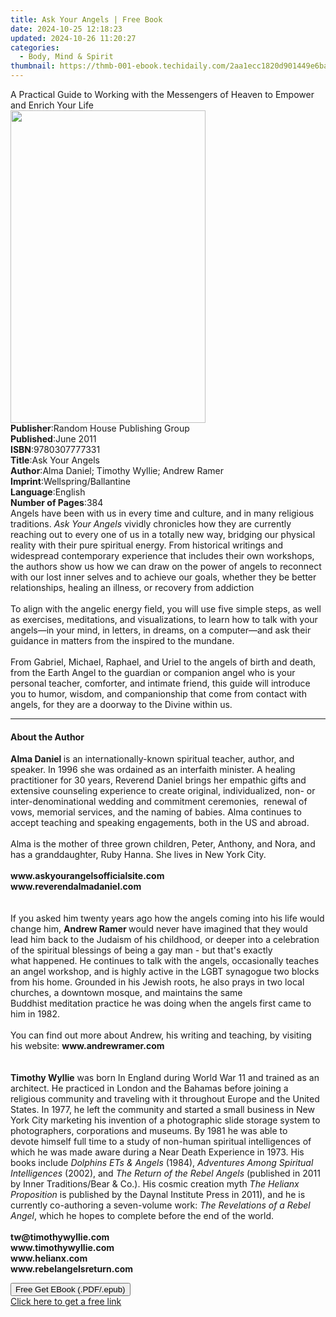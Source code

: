 ```yaml
---
title: Ask Your Angels | Free Book
date: 2024-10-25 12:18:23
updated: 2024-10-26 11:20:27
categories:
  - Body, Mind & Spirit
thumbnail: https://thmb-001-ebook.techidaily.com/2aa1ecc1820d901449e6ba5564de244492f127aaa888342d0011ae41152573f2.jpg
---
```

<main id="book-container">
  <div class="flex flex-col">
    <div class="book-brief flex-1 py-6 px-4 sm:p-6 md:py-10 md:px-8">
      <!-- brief-->
      <div class="book-brief-main">
        A Practical Guide to Working with the Messengers of Heaven to Empower
        and Enrich Your Life
      </div>
    </div>
    <div
      class="book-meta-info flex-1 grid gap-4 col-start-1 col-end-3 row-start-1 sm:mb-6 sm:grid-cols-4 lg:gap-6 lg:col-start-2 lg:row-end-6 lg:row-span-6 lg:mb-0"
    >
      <div
        class="book-meta-info-left place-content-center mt-4 p-4 text-sm leading-6 col-start-2 col-span-2 dark:text-slate-400"
      >
        <img
          class="w-full h-500 object-cover rounded-lg sm:h-255 sm:col-span-2 lg:col-span-full"
          src="https://img-001-ebook.techidaily.com/96376c5e5533d2709303eeaf141ee630c99c866106c0fcd28700024e715353c4.jpg"
          alt=""
          width="312"
          height="500"
        />
      </div>
      <div
        class="book-meta-info-right mt-2 col-start-1 row-start-2 col-span-3 self-center"
      >
        <!-- meta data  -->
        <div class="flex flex-col px-4 md:px-8">
          <div class="flex-1">
            <strong>Publisher</strong>:<span class="px-2"
              >Random House Publishing Group</span
            >
          </div>
          <div class="flex-1">
            <strong>Published</strong>:<span class="px-2">June 2011</span>
          </div>
          <div class="flex-1">
            <strong>ISBN</strong>:<span class="px-2">9780307777331</span>
          </div>
          <div class="flex-1">
            <strong>Title</strong>:<span class="px-2">Ask Your Angels</span>
          </div>
          <div class="flex-1">
            <strong>Author</strong>:<span class="px-2"
              >Alma Daniel; Timothy Wyllie; Andrew Ramer</span
            >
          </div>
          <div class="flex-1">
            <strong>Imprint</strong>:<span class="px-2"
              >Wellspring/Ballantine</span
            >
          </div>
          <div class="flex-1">
            <strong>Language</strong>:<span class="px-2">English</span>
          </div>
          <div class="flex-1">
            <strong>Number of Pages</strong>:<span class="px-2">384</span>
          </div>
        </div>
      </div>
    </div>
    <div class="book-description flex-1 py-6 px-4 sm:p-6 md:py-10 md:px-8">
      <div class="book-description-main">
        <div accordion-content="" id="description">
          Angels have been with us in every time and culture, and in many
          religious traditions. <i>Ask Your Angels</i>&nbsp;vividly chronicles
          how they are currently reaching out to every one of us in a totally
          new way, bridging our physical reality with their pure spiritual
          energy. From historical writings and widespread contemporary
          experience that includes their own workshops, the authors show us how
          we can draw on the power of angels to reconnect with our lost inner
          selves and to achieve our goals, whether they be better relationships,
          healing an illness, or recovery from addiction<br /><br />To align
          with the angelic energy field, you will use five simple steps, as well
          as exercises, meditations, and visualizations, to learn how to talk
          with your angels—in your mind, in letters, in dreams, on a
          computer—and ask their guidance in matters from the inspired to the
          mundane.<br /><br />From Gabriel, Michael, Raphael, and Uriel to the
          angels of birth and death, from the Earth Angel to the guardian or
          companion angel who is your personal teacher, comforter, and intimate
          friend, this guide will introduce you to humor, wisdom, and
          companionship that come from contact with angels, for they are a
          doorway to the Divine within us.
        </div>
        <div class="accordion-fader"></div>
      </div>
    </div>
    <div class="book-excerpts flex-1 py-6 px-4 sm:p-6 md:py-10 md:px-8">
      <!-- excerpts-->
      <div class="book-excerpts-main">
        <hr />
        <h4 class="placeholder placeholder-heading">
          <span>About the Author</span>
        </h4>
        <p>
          <b>Alma Daniel </b>is an internationally-known spiritual teacher,
          author, and speaker. In 1996 she was ordained as an interfaith
          minister. A healing practitioner for 30 years, Reverend Daniel brings
          her empathic gifts and extensive counseling experience to create
          original, individualized, non- or inter-denominational wedding and
          commitment ceremonies,&nbsp; renewal of vows, memorial services, and
          the naming of babies. Alma continues to accept teaching and speaking
          engagements, both in the US and abroad.<br />
          &nbsp;&nbsp;&nbsp;<br />
          Alma is the mother of three grown children, Peter, Anthony, and Nora,
          and has a granddaughter, Ruby Hanna. She lives in New York City.<br />
          &nbsp;<br />
          <b
            >www.askyourangelsofficialsite.com&nbsp;&nbsp;&nbsp;&nbsp;&nbsp;&nbsp;&nbsp;&nbsp;&nbsp;&nbsp;&nbsp;&nbsp;&nbsp;&nbsp;&nbsp;&nbsp;&nbsp;&nbsp;&nbsp;&nbsp;&nbsp;&nbsp;&nbsp;&nbsp;&nbsp;&nbsp;&nbsp;&nbsp;&nbsp;&nbsp;
            <br />www.reverendalmadaniel.com</b
          ><br />
          <b>&nbsp;</b><br />
          &nbsp;<br />
          If you asked him twenty years ago how the angels coming into his life
          would change him, <b>Andrew Ramer </b>would never have
          imagined&nbsp;that they would lead him back to the Judaism of his
          childhood, or deeper into a celebration of the spiritual blessings of
          being a gay man&nbsp;- but that's exactly what&nbsp;happened. He
          continues to talk with the angels, occasionally teaches an angel
          workshop, and is&nbsp;highly active in the LGBT synagogue two blocks
          from his home.&nbsp;Grounded in his Jewish roots,
          he&nbsp;also&nbsp;prays in two local churches, a downtown mosque, and
          maintains the same Buddhist&nbsp;meditation&nbsp;practice he was doing
          when the angels first came to him in 1982. &nbsp;<br />
          &nbsp;<br />
          You can find out more about Andrew, his writing and teaching, by
          visiting his website: <b>www.andrewramer.com</b>&nbsp;
          &nbsp;&nbsp;&nbsp;&nbsp;&nbsp;&nbsp;&nbsp;&nbsp;&nbsp;&nbsp;&nbsp;&nbsp;&nbsp;&nbsp;&nbsp;&nbsp;&nbsp;&nbsp;&nbsp;&nbsp;&nbsp;&nbsp;&nbsp;&nbsp;&nbsp;&nbsp;<br />
          &nbsp;<br />
          <b>&nbsp;</b><br />
          <b>Timothy Wyllie</b> was born In England during World War 11 and
          trained as an architect. He practiced in London and the Bahamas before
          joining a religious community and traveling with it throughout Europe
          and the United States. In 1977, he left the community and started a
          small business in New York City marketing his invention of a
          photographic slide storage system to photographers, corporations and
          museums. By 1981 he was able to devote&nbsp;himself&nbsp;full time to
          a study of non-human spiritual intelligences of which he was made
          aware during a Near Death Experience in 1973. His books include
          <i>Dolphins ETs &amp; Angels</i> (1984),
          <i>Adventures Among Spiritual Intelligences</i> (2002), and
          <i>The Return of the Rebel Angels </i>(published in 2011 by Inner
          Traditions/Bear &amp; Co.). His cosmic creation myth
          <i>The Helianx Proposition</i> is published by the Daynal Institute
          Press in 2011), and he is currently co-authoring a seven-volume work:
          <i>The Revelations of a Rebel Angel</i>, which he hopes to complete
          before the end of the world.<br />
          &nbsp;<br />
          <b
            >tw@timothywyllie.com &nbsp; &nbsp; &nbsp; &nbsp; &nbsp; &nbsp;
            &nbsp; &nbsp; &nbsp; &nbsp; &nbsp; &nbsp; &nbsp; &nbsp; &nbsp;
            &nbsp; &nbsp; &nbsp; &nbsp; &nbsp; &nbsp; &nbsp; &nbsp; &nbsp;
            &nbsp; &nbsp; &nbsp; &nbsp; &nbsp; &nbsp; &nbsp;<br />www.timothywyllie.com</b
          ><br /><b
            >www.helianx.com&nbsp;
            &nbsp;&nbsp;&nbsp;&nbsp;&nbsp;&nbsp;&nbsp;&nbsp;&nbsp;&nbsp;&nbsp;&nbsp;&nbsp;&nbsp;&nbsp;&nbsp;&nbsp;&nbsp;&nbsp;&nbsp;&nbsp;&nbsp;&nbsp;&nbsp;&nbsp;&nbsp;&nbsp;&nbsp;&nbsp;&nbsp;&nbsp;&nbsp;&nbsp;&nbsp;&nbsp;&nbsp;&nbsp;&nbsp;&nbsp;&nbsp;&nbsp;&nbsp;&nbsp;&nbsp;&nbsp;&nbsp;&nbsp;&nbsp;&nbsp;&nbsp;&nbsp;&nbsp;&nbsp;&nbsp;&nbsp;&nbsp;&nbsp;&nbsp;&nbsp;&nbsp;&nbsp;&nbsp;&nbsp;<br />www.rebelangelsreturn.com
            &nbsp;&nbsp; &nbsp; &nbsp; &nbsp; &nbsp; &nbsp; &nbsp; &nbsp; &nbsp;
            &nbsp; &nbsp;</b
          >
        </p>
      </div>
    </div>
    <div
      class="book-about-author flex-1 py-6 px-4 sm:p-6 md:py-10 md:px-8"
    ></div>
    <div class="book-free-get flex-1 py-6 px-4 sm:p-6 md:py-10 md:px-8">
      <button
        id="btn-free-get"
        class="bg-blue-500 hover:bg-blue-700 text-white font-bold py-2 px-4 rounded"
      >
        Free Get EBook (.PDF/.epub)
      </button>
      <div id="countdown-display" class="px-2 text-lg mt-2"></div>
      <a
        id="free-link"
        class="hidden bg-blue-500 hover:bg-blue-700 text-white font-bold py-2 px-4 rounded"
        href="https://www.ebooks.com/en-us/book/601386/ask-your-angels/alma-daniel/"
        target="_blank"
        >Click here to get a free link</a
      >
    </div>
    <script>
      let countdownTime = 0;
      let countdownInterval = null;
      document
        .getElementById('btn-free-get')
        .addEventListener('click', startCountdown);
      function startCountdown() {
        countdownTime = new Date().getTime() + 60000 * 3;
        countdownInterval = setInterval(updateCountdown, 1000);
        document.getElementById('btn-free-get').disabled = true;
        document
          .getElementById('btn-free-get')
          .classList.add('bg-gray-500', 'cursor-not-allowed');
      }
      function updateCountdown() {
        let currentTime = new Date().getTime();
        let timeLeft = countdownTime - currentTime;
        let secondsLeft = Math.floor(timeLeft / 1000);
        document.getElementById('countdown-display').innerHTML =
          `Remaining time: ${secondsLeft} seconds.`;
        if (secondsLeft <= 0) {
          clearInterval(countdownInterval);
          document.getElementById('btn-free-get').classList.add('hidden');
          document.getElementById('free-link').classList.remove('hidden');
          document.getElementById('countdown-display').innerHTML = '';
        }
      }
    </script>
  </div>
</main>
